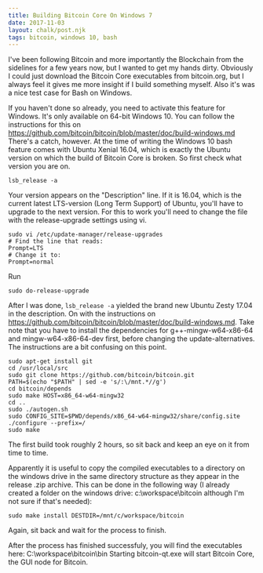 ```yaml
---
title: Building Bitcoin Core On Windows 7
date: 2017-11-03
layout: chalk/post.njk
tags: bitcoin, windows 10, bash
---
```

I've been following Bitcoin and more importantly the Blockchain from the sidelines for a few years now, but I wanted to get my hands dirty. Obviously I could just download the Bitcoin Core executables from bitcoin.org, but I always feel it gives me more insight if I build something myself. Also it's was a nice test case for Bash on Windows.
<!-- more -->
If you haven't done so already, you need to activate this feature for  Windows. It's only available on 64-bit Windows 10.
You can follow the instructions for this on https://github.com/bitcoin/bitcoin/blob/master/doc/build-windows.md
There's a catch, however. At the time of writing the Windows 10 bash feature comes with Ubuntu Xenial 16.04, which is exactly the Ubuntu version on which the build of Bitcoin Core is broken. So first check what version you are on.
```
lsb_release -a
```
Your version appears on the "Description" line. If it is 16.04, which is the current latest LTS-version (Long Term Support) of Ubuntu, you'll have to upgrade to the next version. For this to work you'll need to change the file with the release-upgrade settings using vi.

```
sudo vi /etc/update-manager/release-upgrades
# Find the line that reads:
Prompt=LTS
# Change it to:
Prompt=normal
```
Run
```
sudo do-release-upgrade
```
After I was done, `lsb_release -a` yielded the brand new Ubuntu Zesty 17.04 in the description. On with the instructions on https://github.com/bitcoin/bitcoin/blob/master/doc/build-windows.md.
Take note that you have to install the dependencies for g++-mingw-w64-x86-64  and mingw-w64-x86-64-dev first, before changing the update-alternatives. The instructions are a bit confusing on this point.

```
sudo apt-get install git
cd /usr/local/src
sudo git clone https://github.com/bitcoin/bitcoin.git
PATH=$(echo "$PATH" | sed -e 's/:\/mnt.*//g')
cd bitcoin/depends
sudo make HOST=x86_64-w64-mingw32
cd ..
sudo ./autogen.sh
sudo CONFIG_SITE=$PWD/depends/x86_64-w64-mingw32/share/config.site ./configure --prefix=/
sudo make
```

The first build took roughly 2 hours, so sit back and keep an eye on it from time to time.

Apparently it is useful to copy the compiled executables to a directory on the windows drive in the same directory structure as they appear in the release .zip archive. This can be done in the following way (I already created a folder on the windows drive: c:\workspace\bitcoin although I'm not sure if that's needed):
```
sudo make install DESTDIR=/mnt/c/workspace/bitcoin
```
Again, sit back and wait for the process to finish.

After the process has finished successfuly, you will find the executables here: C:\workspace\bitcoin\bin
Starting bitcoin-qt.exe will start Bitcoin Core, the GUI node for Bitcoin.
